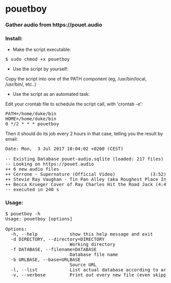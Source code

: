 # pouetboy
<h3>Gather audio from https://pouet.audio</h3>

<h3>Install:</h3>

+ Make the script executable:
<pre>
$ sudo chmod +x pouetboy
</pre>

+ Use the script by yourself:

Copy the script into one of the PATH component (eg, /usr/bin/local, /usr/bin/, etc..)

+ Use the script as an automated task:

Edit your crontab file to schedule the script call, with 'crontab -e':

<pre>
PATH=/home/duke/bin
HOME=/home/duke/bin
0 */2 * * * pouetboy
</pre>
        
Then it should do its job every 2 hours in that case, telling you the result by email:
<pre>
Date: Mon,  3 Jul 2017 10:04:02 +0200 (CEST)

-- Existing Database pouet-audio.sqlite (loaded: 217 files)
-- Looking on https://pouet.audio
++ 6 new audio files
++ Cerrone - Supernature (Official Video)             (3:52) @ https://m.youtube.com/watch?v=QgGK4qBTwpw 
++ Stevie Ray Vaughan - Tin Pan Alley (aka Roughest Place In Town) - Live At Montreux85 (13:07) @ https://www.youtube.com/watch?v=RfhLbmUGKb8&list=WL&index=1 
++ Becca Krueger Cover of Ray Charles Hit the Road Jack (4:40) @ https://www.youtube.com/watch?v=OfUDsHtSv88 
-- executed in 240 s
</pre>
        
<h3>Usage:</h3>

<pre>
$ pouetboy -h
Usage: pouetboy [options]

Options:
  -h, --help            show this help message and exit
  -d DIRECTORY, --directory=DIRECTORY
                        Working directory
  -f DATABASE, --filename=DATABASE
                        Database file name
  -b URLBASE, --base=URLBASE
                        Source URL
  -l, --list            List actual database according to arguments
  -v, --verbose         Print out every new file (even skipped ones)
</pre>

